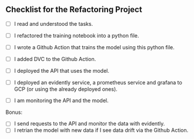 ## Checklist for the Refactoring Project

<!-- If you are done with a topic mark the checkboxes with an `x` (like `[x]`) -->

- [ ] I read and understood the tasks.
- [ ] I refactored the training notebook into a python file.
- [ ] I wrote a Github Action that trains the model using this python file.
- [ ] I added DVC to the Github Action.
- [ ] I deployed the API that uses the model.
- [ ] I deployed an evidently service, a prometheus service and grafana to GCP (or using the already deployed ones).
- [ ] I am monitoring the API and the model.


Bonus:
- [ ] I send requests to the API and monitor the data with evidently.
- [ ] I retrian the model with new data if I see data drift via the Github Action.